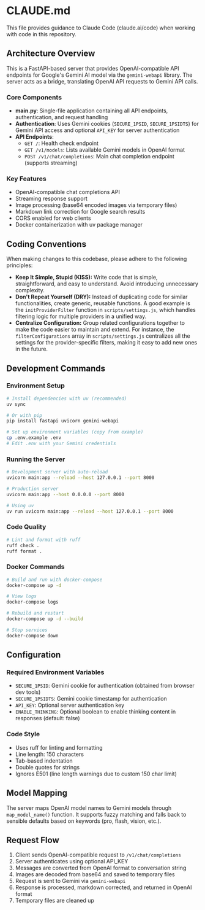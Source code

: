 # CLAUDE.md

This file provides guidance to Claude Code (claude.ai/code) when working with code in this repository.

## Architecture Overview

This is a FastAPI-based server that provides OpenAI-compatible API endpoints for Google's Gemini AI model via the `gemini-webapi` library. The server acts as a bridge, translating OpenAI API requests to Gemini API calls.

### Core Components

- **main.py**: Single-file application containing all API endpoints, authentication, and request handling
- **Authentication**: Uses Gemini cookies (`SECURE_1PSID`, `SECURE_1PSIDTS`) for Gemini API access and optional `API_KEY` for server authentication
- **API Endpoints**:
  - `GET /`: Health check endpoint
  - `GET /v1/models`: Lists available Gemini models in OpenAI format
  - `POST /v1/chat/completions`: Main chat completion endpoint (supports streaming)

### Key Features

- OpenAI-compatible chat completions API
- Streaming response support
- Image processing (base64 encoded images via temporary files)
- Markdown link correction for Google search results
- CORS enabled for web clients
- Docker containerization with uv package manager

## Coding Conventions

When making changes to this codebase, please adhere to the following principles:

- **Keep It Simple, Stupid (KISS):** Write code that is simple, straightforward, and easy to understand. Avoid introducing unnecessary complexity.
- **Don't Repeat Yourself (DRY):** Instead of duplicating code for similar functionalities, create generic, reusable functions. A good example is the `initProviderFilter` function in `scripts/settings.js`, which handles filtering logic for multiple providers in a unified way.
- **Centralize Configuration:** Group related configurations together to make the code easier to maintain and extend. For instance, the `filterConfigurations` array in `scripts/settings.js` centralizes all the settings for the provider-specific filters, making it easy to add new ones in the future.

## Development Commands

### Environment Setup
```bash
# Install dependencies with uv (recommended)
uv sync

# Or with pip
pip install fastapi uvicorn gemini-webapi

# Set up environment variables (copy from example)
cp .env.example .env
# Edit .env with your Gemini credentials
```

### Running the Server
```bash
# Development server with auto-reload
uvicorn main:app --reload --host 127.0.0.1 --port 8000

# Production server
uvicorn main:app --host 0.0.0.0 --port 8000

# Using uv
uv run uvicorn main:app --reload --host 127.0.0.1 --port 8000
```

### Code Quality
```bash
# Lint and format with ruff
ruff check .
ruff format .
```

### Docker Commands
```bash
# Build and run with docker-compose
docker-compose up -d

# View logs
docker-compose logs

# Rebuild and restart
docker-compose up -d --build

# Stop services
docker-compose down
```

## Configuration

### Required Environment Variables
- `SECURE_1PSID`: Gemini cookie for authentication (obtained from browser dev tools)
- `SECURE_1PSIDTS`: Gemini cookie timestamp for authentication
- `API_KEY`: Optional server authentication key
- `ENABLE_THINKING`: Optional boolean to enable thinking content in responses (default: false)

### Code Style
- Uses ruff for linting and formatting
- Line length: 150 characters
- Tab-based indentation
- Double quotes for strings
- Ignores E501 (line length warnings due to custom 150 char limit)

## Model Mapping

The server maps OpenAI model names to Gemini models through `map_model_name()` function. It supports fuzzy matching and falls back to sensible defaults based on keywords (pro, flash, vision, etc.).

## Request Flow

1. Client sends OpenAI-compatible request to `/v1/chat/completions`
2. Server authenticates using optional API_KEY
3. Messages are converted from OpenAI format to conversation string
4. Images are decoded from base64 and saved to temporary files
5. Request is sent to Gemini via `gemini-webapi`
6. Response is processed, markdown corrected, and returned in OpenAI format
7. Temporary files are cleaned up